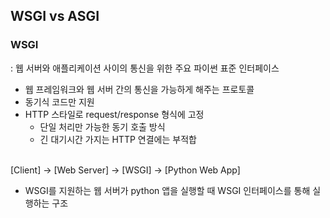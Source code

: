 ## WSGI vs ASGI
### WSGI
: 웹 서버와 애플리케이션 사이의 통신을 위한 주요 파이썬 표준 인터페이스
- 웹 프레임워크와 웹 서버 간의 통신을 가능하게 해주는 프로토콜
- 동기식 코드만 지원
- HTTP 스타일로 request/response 형식에 고정
    - 단일 처리만 가능한 동기 호출 방식
    - 긴 대기시간 가지는 HTTP 연결에는 부적합
<br>
[Client] → [Web Server] → [WSGI] → [Python Web App]
<br>

- WSGI를 지원하는 웹 서버가 python 앱을 실행할 때 WSGI 인터페이스를 통해 실행하는 구조

